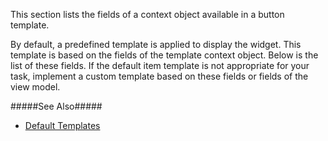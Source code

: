 <!--**
/*-------------------------------------------
    Auto-generated file. Do not modify.
-------------------------------------------

**-->

<!--shortDescription-->
This section lists the fields of a context object available in a button template.
<!--/shortDescription-->

<!--fullDescription-->
By default, a predefined template is applied to display the widget. This template is based on the fields of the template context object. Below is the list of these fields. If the default item template is not appropriate for your task, implement a custom template based on these fields or fields of the view model. 

#####See Also#####
- [Default Templates](/Documentation/Guide/Widgets/Common/Templates/#Default_Templates)
<!--/fullDescription-->